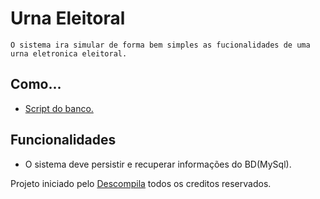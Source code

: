 # Urna Eleitoral

    O sistema ira simular de forma bem simples as fucionalidades de uma urna eletronica eleitoral.

## Como...

- <a href="https://#">Script do banco.</a>

## Funcionalidades

- O sistema deve persistir e recuperar informações do BD(MySql).

Projeto iniciado pelo <a href="https://www.descompila.com.br/">Descompila</a> todos os creditos reservados. 

